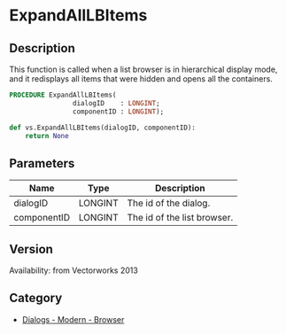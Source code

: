 # ExpandAllLBItems

## Description
This function is called when a list browser is in hierarchical display mode, and it redisplays all items that were hidden and opens all the containers.

```pascal
PROCEDURE ExpandAllLBItems(
				dialogID    : LONGINT;
				componentID : LONGINT);
```

```python
def vs.ExpandAllLBItems(dialogID, componentID):
    return None
```

## Parameters
|Name|Type|Description|
|---|---|---|
|dialogID|LONGINT|The id of the dialog.|
|componentID|LONGINT|The id of the list browser.|

## Version
Availability: from Vectorworks 2013

## Category
* [Dialogs - Modern - Browser](../Categories/Dialogs%20-%20Modern%20-%20Browser.md)
